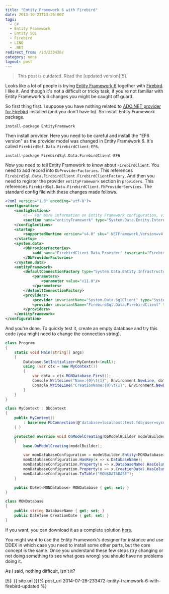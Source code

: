 ```yaml
---
title: "Entity Framework 6 with Firebird"
date: 2013-10-23T13:25:00Z
tags:
  - C#
  - Entity Framework
  - Entity SQL
  - Firebird
  - LINQ
  - .NET
redirect_from: /id/233426/
category: none
layout: post
---
```

> This post is outdated. Read the [updated version][5].

Looks like a lot of people is trying [Entity Framework 6][1] together with [Firebird][2]. I like it. And though it's not a difficult or tricky task, if you're not familiar with Entity Framework's 6 changes you might be caught off guard.

<!-- excerpt -->

So first thing first. I suppose you have nothing related to [ADO.NET provider for Firebird][3] installed (and you don't have to). So install Entity Framework package.

```plain
install-package EntityFramework
```

Then install provider. Here you need to be careful and install the "EF6 version" as the provider model was changed in Entity Framework 6. It's called `FirebirdSql.Data.FirebirdClient-EF6`.

```plain
install-package FirebirdSql.Data.FirebirdClient-EF6
```

Now you need to tell Entity Framework to know about `FirebirdClient`. You need to add record into `DbProviderFactories`. This references `FirebirdSql.Data.FirebirdClient.FirebirdClientFactory`. And then you need to register the provider `entityFramework` section in `providers`. This references `FirebirdSql.Data.FirebirdClient.FbProviderServices`. The standard config file with these changes made follows.

```xml
<?xml version="1.0" encoding="utf-8"?>
<configuration>
	<configSections>
		<!-- For more information on Entity Framework configuration, visit http://go.microsoft.com/fwlink/?LinkID=237468 -->
		<section name="entityFramework" type="System.Data.Entity.Internal.ConfigFile.EntityFrameworkSection, EntityFramework, Version=6.0.0.0, Culture=neutral, PublicKeyToken=b77a5c561934e089" requirePermission="false"/>
	</configSections>
	<startup>
		<supportedRuntime version="v4.0" sku=".NETFramework,Version=v4.5.1"/>
	</startup>
	<system.data>
		<DbProviderFactories>
			<add name="FirebirdClient Data Provider" invariant="FirebirdSql.Data.FirebirdClient" description=".NET Framework Data Provider for Firebird" type="FirebirdSql.Data.FirebirdClient.FirebirdClientFactory, FirebirdSql.Data.FirebirdClient"/>
		</DbProviderFactories>
	</system.data>
	<entityFramework>
		<defaultConnectionFactory type="System.Data.Entity.Infrastructure.LocalDbConnectionFactory, EntityFramework">
			<parameters>
				<parameter value="v11.0"/>
			</parameters>
		</defaultConnectionFactory>
		<providers>
			<provider invariantName="System.Data.SqlClient" type="System.Data.Entity.SqlServer.SqlProviderServices, EntityFramework.SqlServer"/>
			<provider invariantName="FirebirdSql.Data.FirebirdClient" type="FirebirdSql.Data.FirebirdClient.FbProviderServices, FirebirdSql.Data.FirebirdClient"/>
		</providers>
	</entityFramework>
</configuration>
```

And you're done. To quickly test it, create an empty database and try this code (you might need to change the connection string).

```csharp
class Program
{
	static void Main(string[] args)
	{
		Database.SetInitializer<MyContext>(null);
		using (var ctx = new MyContext())
		{
			var data = ctx.MONDatabase.First();
			Console.WriteLine("Name:{0}\t{1}", Environment.NewLine, data.DatabaseName);
			Console.WriteLine("CreationName:{0}\t{1}", Environment.NewLine, data.CreationDate);
		}
	}
}

class MyContext : DbContext
{
	public MyContext()
		: base(new FbConnection(@"database=localhost:test.fdb;user=sysdba;password=masterkey"), true)
	{ }

	protected override void OnModelCreating(DbModelBuilder modelBuilder)
	{
		base.OnModelCreating(modelBuilder);

		var monDatabaseConfiguration = modelBuilder.Entity<MONDatabase>();
		monDatabaseConfiguration.HasKey(x => x.DatabaseName);
		monDatabaseConfiguration.Property(x => x.DatabaseName).HasColumnName("MON$DATABASE_NAME");
		monDatabaseConfiguration.Property(x => x.CreationDate).HasColumnName("MON$CREATION_DATE");
		monDatabaseConfiguration.ToTable("MON$DATABASE");
	}

	public DbSet<MONDatabase> MONDatabase { get; set; }
}

class MONDatabase
{
	public string DatabaseName { get; set; }
	public DateTime CreationDate { get; set; }
}
```

If you want, you can download it as a complete solution [here][4].

You might want to use the Entity Framework's designer for instance and use DDEX in which case you need to install some other parts, but the core concept is the same. Once you understand these few steps (try changing or not doing something to see what goes wrong) you should have no problems doing it.

As I said, nothing difficult, isn't it?

[1]: http://msdn.com/ef
[2]: http://www.firebirdsql.org
[3]: www.firebirdsql.org/en/net-provider/
[4]: https://github.com/cincuranet/EF6_Firebird
[5]: {{ site.url }}{% post_url 2014-07-28-233472-entity-framework-6-with-firebird-updated %}